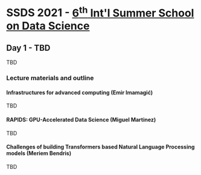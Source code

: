 # SSDS 2021  - [6<sup>th</sup> Int'l Summer School on Data Science](https://sites.google.com/view/ssdatascience2021)

## Day 1 - TBD

TBD

### Lecture materials and outline


#### Infrastructures for advanced computing (Emir Imamagić)

TBD

#### RAPIDS: GPU-Accelerated Data Science (Miguel Martinez)

TBD

#### Challenges of building Transformers based Natural Language Processing models (Meriem Bendris)

TBD

